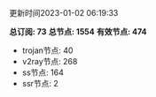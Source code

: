 更新时间2023-01-02 06:19:33

**总订阅: 73**
**总节点: 1554**
**有效节点: 474**
- trojan节点: 40
- v2ray节点: 268
- ss节点: 164
- ssr节点: 2
